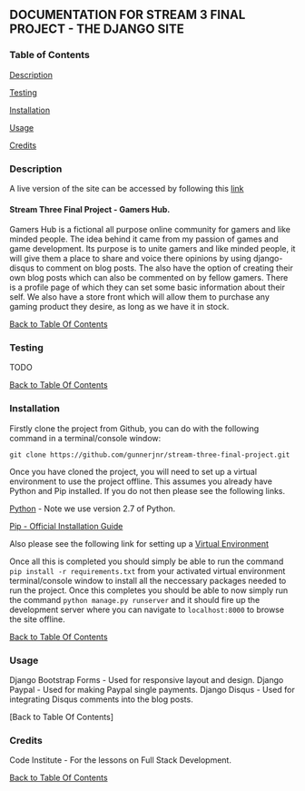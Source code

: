 DOCUMENTATION FOR STREAM 3 FINAL PROJECT - THE DJANGO SITE
----------------------------------------------------------

### Table of Contents

[Description](#description)

[Testing](#testing)

[Installation](#installation)

[Usage](#usage)

[Credits](#credits)

### Description

A live version of the site can be accessed by following this [link](https://gamershub.herokuapp.com/)

#### Stream Three Final Project - Gamers Hub.

Gamers Hub is a fictional all purpose online community for gamers and like minded people. The idea behind it came from my passion of games and game development. Its purpose is to unite gamers and like minded people, it will give them a place to share and voice there opinions by using django-disqus to comment on blog posts. The also have the option of creating their own blog posts which can also be commented on by fellow gamers. There is a profile page of which they can set some basic information about their self. We also have a store front which will allow them to purchase any gaming product they desire, as long as we have it in stock.

[Back to Table Of Contents](#table-of-contents)

### Testing

TODO

[Back to Table Of Contents](#table-of-contents)

### Installation

Firstly clone the project from Github, you can do with the following command in a terminal/console window:

`git clone https://github.com/gunnerjnr/stream-three-final-project.git`

Once you have cloned the project, you will need to set up a virtual environment to use the project offline. This assumes you already have Python and Pip installed. If you do not then please see the following links. 

[Python](https://www.python.org/downloads/) - Note we use version 2.7 of Python.

[Pip - Official Installation Guide](https://pip.pypa.io/en/latest/installing/)

Also please see the following link for setting up a [Virtual Environment](http://docs.python-guide.org/en/latest/dev/virtualenvs/#lower-level-virtualenv)

Once all this is completed you should simply be able to run the command `pip install -r requirements.txt` from your activated virtual environment terminal/console window to install all the neccessary packages needed to run the project. Once this completes you should be able to now simply run the command `python manage.py runserver` and it should fire up the development server where you can navigate to `localhost:8000` to browse the site offline.

[Back to Table Of Contents](#table-of-contents)

### Usage

Django Bootstrap Forms - Used for responsive layout and design.
Django Paypal - Used for making Paypal single payments.
Django Disqus - Used for integrating Disqus comments into the blog posts.

[Back to Table Of Contents]

### Credits

Code Institute - For the lessons on Full Stack Development.

[Back to Table Of Contents](#table-of-contents)
